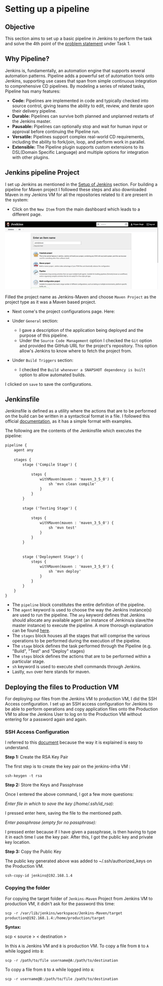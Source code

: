 # Setting up a pipeline

## Objective

This section aims to set up a basic pipeline in Jenkins to perform the task and solve the 4th point of the [problem statement](https://intern-appsecco.netlify.app/problem-statement/)
under Task 1.

## Why Pipeline?

Jenkins is, fundamentally, an automation engine that supports several automation patterns. Pipeline adds a powerful set of automation tools onto Jenkins, supporting use cases that span from simple continuous integration to comprehensive CD pipelines. By modeling a series of related tasks, Pipeline has many features:

* **Code:** Pipelines are implemented in code and typically checked into source control, giving teams the ability to edit, review, and iterate upon their delivery pipeline.
* **Durable:** Pipelines can survive both planned and unplanned restarts of the Jenkins master.
* **Pausable:** Pipelines can optionally stop and wait for human input or approval before continuing the Pipeline run.
* **Versatile:** Pipelines support complex real-world CD requirements, including the ability to fork/join, loop, and perform work in parallel.
* **Extensible:** The Pipeline plugin supports custom extensions to its DSL(Domain Specific Language) and multiple options for integration with other plugins.


## Jenkins pipeline Project 

I set up Jenkins as mentioned in the [Setup of Jenkins](https://intern-appsecco.netlify.app/jenkins-installation/) section. For building a pipeline for Maven project I followed these steps and also downloaded Maven in my Jenkins VM for all the repositories related to it are present in the system:

* Click on the `New Item` from the main dashboard which leads to a different page. 
  
![](Images/2020-08-24_16-55.png)

Filled the project name as Jenkins-Maven and choose `Maven Project` as the project type as it was a Maven based project.

* Next come's the project configurations page. Here:

* Under `General` section:
    * I gave a description of the application being deployed and the purpose of this pipeline.
    * Under the `Source Code Management` option I checked the `Git` option and provided the GitHub URL for the project's repository. This option allow's Jenkins to know where to fetch the project from.
* Under `Build Triggers` section:
    * I checked the `Build whenever a SNAPSHOT dependency is built` option to allow automated builds.

I clicked on `save` to save the configurations.


## Jenkinsfile

Jenkinsfile is defined as a utility where the actions that are to be performed on the build can be written in a syntactical format in a file. I followed this official [documentation](https://www.jenkins.io/doc/pipeline/tour/running-multiple-steps/), as it has a simple format with examples.

The following are the contents of the Jenkinsfile which executes the pipeline:

```
pipeline {
    agent any

    stages {
        stage ('Compile Stage') {

            steps {
                withMaven(maven : 'maven_3_5_0') {
                    sh 'mvn clean compile'
                }
            }
        }

        stage ('Testing Stage') {

            steps {
                withMaven(maven : 'maven_3_5_0') {
                    sh 'mvn test'
                }
            }
        }


        stage ('Deployment Stage') {
            steps {
                withMaven(maven : 'maven_3_5_0') {
                    sh 'mvn deploy'
                }
            }
        }
    }
}
```

* The `pipeline` block constitutes the entire definition of the pipeline.
* The `agent` keyword is used to choose the way the Jenkins instance(s) are used to run the pipeline. The `any` keyword defines that Jenkins should allocate any available agent (an instance of Jenkins/a slave/the master instance) to execute the pipeline. A more thorough explanation can be found [here](https://www.jenkins.io/doc/book/pipeline/syntax/).
* The `stages` block houses all the stages that will comprise the various operations to be performed during the execution of the pipeline.
* The `stage` block defines the task performed through the Pipeline (e.g. "Build", "Test" and "Deploy" stages)
* The `steps` block defines the actions that are to be performed within a particular stage.
* `sh` keyword is used to execute shell commands through Jenkins.
* Lastly, `mvn` over here stands for maven.

## Deploying the files to Production VM

For deploying our files from the Jenkins VM to production VM, I did the SSH Access configuration. I set up an SSH access configuration for Jenkins to be able to perform operations and copy application files onto the Production VM to allow the Jenkins User to log on to the Production VM without entering for a password again and again. 

### SSH Access Configuration

I referred to this [document](https://www.digitalocean.com/community/tutorials/how-to-set-up-ssh-keys--2) because the way it is explained is easy to understand.

**Step 1:** Create the RSA Key Pair

The first step is to create the key pair on the jenkins-infra VM :

```
ssh-keygen -t rsa
```

**Step 2:** Store the Keys and Passphrase

Once I entered the above command, I got a few more questions:

*Enter file in which to save the key (/home/.ssh/id_rsa):*

I pressed enter here, saving the file to the mentioned path.

*Enter passphrase (empty for no passphrase):*

I pressed enter because if I have given a passphrase, is then having to type it in each time I use the key pair. After this, I got the public key and private key location.

**Step 3:** Copy the Public Key

The public key generated above was added to ~/.ssh/authorized_keys on the Production VM.

```
ssh-copy-id jenkins@192.168.1.4
```

### Copying the folder

For copying the target folder of `Jenkins-Maven` Project from Jenkins VM to production VM, it didn't ask for the password this time:

```
scp -r /var/lib/jenkins/workspace/Jenkins-Maven/target production@192.168.1.4:/home/production/target
```

**Syntax:**

scp < source > < destination >

In this `A` is Jenkins VM and `B` is production VM.
To copy a file from `B` to `A` while logged into `B`:

```
scp -r /path/to/file username@A:/path/to/destination
```

To copy a file from `B` to `A` while logged into `A`:

```
scp -r username@B:/path/to/file /path/to/destination
```
